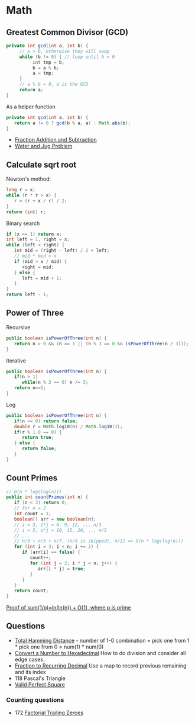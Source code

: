 # Math

## Greatest Common Divisor (GCD)

```java
private int gcd(int a, int b) {
     // a > b, otherwise they will swap
     while (b != 0) { // loop until b = 0
          int tmp = b;
          b = a % b;
          a = tmp;
     }
     // a % b = 0, a is the GCD
     return a;
}
```

As a helper function

```java
private int gcd(int a, int b) {
   return a != 0 ? gcd(b % a, a) : Math.abs(b);
}
```

- [Fraction Addition and Subtraction](https://leetcode.com/problems/fraction-addition-and-subtraction/)
- [Water and Jug Problem](https://leetcode.com/problems/water-and-jug-problem/)

## Calculate sqrt root

Newton's method:

```java
long r = x;
while (r * r > x) {
   r = (r + x / r) / 2;
}
return (int) r;
```

Binary search

```java
if (x <= 1) return x;
int left = 1, right = x;
while (left < right) {
   int mid = (right - left) / 2 + left;
   // mid * mid > x
   if (mid > x / mid) {
      right = mid;
   } else {
      left = mid + 1;
   }
}
return left - 1;
```

## Power of Three

Recursive

```java
public boolean isPowerOfThree(int n) {
   return n > 0 && (n == 1 || (n % 3 == 0 && isPowerOfThree(n / 3)));
}
```

Iterative

```java
public boolean isPowerOfThree(int n) {
   if(n > 1)
      while(n % 3 == 0) n /= 3;
   return n==1;
}
```

Log

```java
public boolean isPowerOfThree(int n) {
   if(n <= 0) return false; 
   double r = Math.log10(n) / Math.log10(3);
   if(r % 1.0 == 0) {
      return true;
   } else {
      return false;
   }
}
```

## Count Primes

```java
// O(n * log(log(n)))
public int countPrimes(int n) {
   if (n < 3) return 0;
   // for n = 2
   int count = 1;
   boolean[] arr = new boolean[n];
   // i = 3, i*j = 6, 9, 12, .., n/3
   // i = 5, i*j = 10, 15, 20, .., n/5
   // ...
   // n/3 + n/5 + n/7, (n/9 is skipped), n/11 => O(n * log(log(n)))
   for (int i = 3; i < n; i += 2) {
      if (arr[i] == false) {
         count++;
         for (int j = 2; i * j < n; j++) {
            arr[i * j] = true;
         }
      }
   }
   return count;
}
```

[Proof of sum(1/p)=ln(ln(n)) + O(1), where p is prime](http://www.cs.umd.edu/~gasarch/BLOGPAPERS/sump.pdf)

## Questions

- [Total Hamming Distance](https://leetcode.com/problems/total-hamming-distance/description/) - number of 1-0 combination = pick one from 1 * pick one from 0 = num(1) * num(0)
- [Convert a Number to Hexadecimal](ConvertANumberToHexadecimal.java)
    How to do division and consider all edge cases.
- [Fraction to Recurring Decimal](https://leetcode.com/problems/fraction-to-recurring-decimal/) Use a map to record previous remaining and its index
- 118 Pascal's Triangle
- [Valid Perfect Square](https://leetcode.com/problems/valid-perfect-square)

### Counting questions

- 172 [Factorial Trailing Zeroes](https://leetcode.com/problems/factorial-trailing-zeroes)
